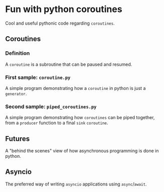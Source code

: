 # Fun with python coroutines

Cool and useful pythonic code regarding `coroutines`.

## Coroutines

### Definition

A `coroutine` is a subroutine that can be paused and resumed.

### First sample: `coroutine.py`

A simple program demonstrating how a `coroutine` in python is just a
`generator`.

### Second sample: `piped_coroutines.py`

A simple program demonstrating how `coroutines` can be piped together, from a
`producer` function to a final `sink` `coroutine`.

## Futures

A "behind the scenes" view of how asynchronous programming is done in python.

## Asyncio

The preferred way of writing `asyncio` applications using `async`/`await`.
